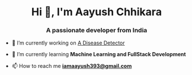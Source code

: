 <h1 align="center">Hi 👋, I'm Aayush Chhikara</h1>
<h3 align="center">A passionate developer from India</h3>

- 🔭 I’m currently working on [A Disease Detector](https://github.com/boltx393/DiseaseDetector)

- 🌱 I’m currently learning **Machine Learning and FullStack Development**

- 📫 How to reach me **iamaayush393@gmail.com**
